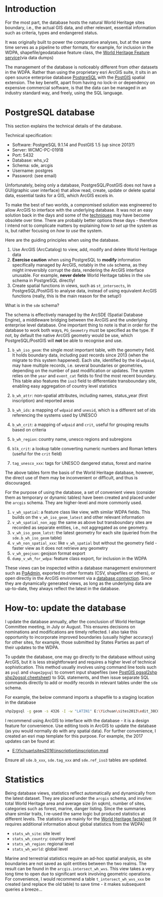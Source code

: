 # Introduction

For the most part, the database hosts the natural World Heritage sites boundary, i.e., the actual GIS data, and other relevant, essential information such as criteria, types and endangered status. 

It was originally built to power the comparative analyses, but at the same time serves as a pipeline to other formats, for example, for inclusion in the WDPA, shapefile/geodatabase feature class, the [World Heritage Feature service](https://wcmc.io/world-heritage-data)(via data dumps)

The management of the database is noticeably different from other datasets in the WDPA. Rather than using the proprietary esri ArcGIS suite, it sits in an open source enterprise database [PostgreSQL](https://www.postgresql.org) with the [PostGIS](http://postgis.org) spatial extension. The key benefit, apart from having no lock-in or dependency on expensive commercial software, is that the data can be managed in an industry standard way, and freely, using the SQL language.

# PostgreSQL database

This section explains the technical details of the database.

Technical specification:

- Software: PostgreSQL 9.1.14 and PostGIS 1.5 (up since 2013?)
- Server: WCMC-PC-01918
- Port: 5432
- Database: whs_v2
- Schema: sde, arcgis
- Username: postgres
- Password: (see email)

Unfortunately, being only a database, PostgreSQL/PostGIS does not have a GUI(graphic user interface) that allow read, create, update or delete spatial data, essential tasks for a GIS, which ArcGIS excels in.

To make the best of two worlds, a compromised solution was engineered to allow ArcGIS to interface with the underlying database. It was not an easy solution back in the days and some of the [techniques](http://desktop.arcgis.com/en/arcmap/10.3/manage-data/gdbs-in-postgresql/data-types-postgresql.htm) may have become obsolete over time. There are probably better options these days - therefore I intend not to complicate matters by explaining *how to set up* the system as is, but rather focusing on *how to use* the system.

Here are the guiding principles when using the database.

1. Use ArcGIS (ArcCatalog) to view, add, modify and delete World Heritage data
2. **Exercise caution** when using PostgreSQL to **modify** information specifically managed by ArcGIS, notably in the `sde` schema, as they might irreversibly corrupt the data, rendering the ArcGIS interface unusable. For example, **never delete** World Heritage tables in the `sde` schema in PostgreSQL directly!
3. Create spatial functions in views, such as `st_intersects`, in PostgreSQL/PostGIS to analyse data, instead of using equivalent ArcGIS functions (really, this is the main reason for the setup!)

What is in the `sde` schema?

The schema is effectively managed by the ArcSDE (Spatial Database Engine), a middleware bridging between the ArcGIS and the underlying enterprise level database. One important thing to note is that in order for the database to work both ways, `PG_Geometry` must be specified as the type. If not, by default the native ArcGIS geometry would be use, which PostgreSQL/PostGIS will **not** be able to recognise and use.

1. `b_wh_iso_geom`: the single most important table, with the geometry field. It holds boundary data, including past records since 2013 (when the migrate to this system happened). Each site, identified by the id `wdpaid`, may have multiple records, i.e. several boundaries or geometries, depending on the number of past modification or updates. The system relies on the `year` and `event_cat` fields to find the most recent boundary. This table also features the `iso3` field to differentiate transboundary site, enabling easy aggregation of country level statistics

2. `b_wh_attr`: non-spatial attributes, including names, status_year (first inscription) and reported areas

3. `b_wh_ids`: a mapping of `wdpaid` and `unesid`, which is a different set of ids referencing the systems used by UNESCO

4. `b_wh_crit`: a mapping of `wdpaid` and `crit`, useful for grouping results based on criteria

5. `b_wh_region`: country name, unesco regions and subregions

6. `blk_crit`: a lookup table converting numeric numbers and Roman letters (useful for the `crit` field)

7. `tag_unesco_xxx`: tags for UNESCO dangered status, forest and marine

The above tables form the basis of the World Heritage database, however, the direct use of them may be inconvenient or difficult, and thus is discouraged. 

For the purpose of using the database, a set of convenient views (consider them as temporary or dynamic tables) have been created and placed under the `arcgis` schema. They are higher-level and more commonly used. 

1. `v_wh_spatial`: a feature class like view, with similar WDPA fields. This builds on the `v_wh_iso_geom_latest` and other relevant information
2. `v_wh_spatial_non_agg`: the same as above but transboundary sites are recorded as separate entities, i.e., not aggregated as one geometry.
2. `v_wh_iso_geom_latst`: the latest geometry for each site (queried from the `sde.b_wh_iso_geom` table)
3. `v_wh_non_spatial_xxx`: like `v_wh_spatial` but without the geometry field - faster view as it does not retrieve any geometry
4. `v_wh_geojson`: geojson format export
5. `dump_v_wh_for_wdpa`: feature class export, for inclusion in the WDPA

These views can be inspected within a database management environment such as [PgAdmin](https://www.pgadmin.org), exported to other formats (CSV, shapefiles or others), or open directly in the ArcGIS environment via a [database connection](http://desktop.arcgis.com/en/arcmap/10.3/manage-data/databases/database-connections-desktop.htm). Since they are dynamically generated views, as long as the underlying data are up-to-date, they always reflect the latest in the database.

# How-to: update the database

I update the database annually, after the conclusion of World Heritage Committee meeting, in July or August. This ensures decisions on nominations and modifications are timely reflected. I also take this opportunity to incorporate improved boundaries (usually higher accuracy) for other sites, for example, those submitted by States Parties as part of their updates to the WDPA.

To update the database, one may go directly to the database without using ArcGIS, but it is less straightforward and requires a higher level of technical sophistication. This method usually involves using command line tools such as `psql` and `shape2pgsql` to convert input shapefiles (see [PostGIS pgsql2shp shp2pgsql cheetsheet](http://www.bostongis.com/pgsql2shp_shp2pgsql_quickguide.bqg)) to SQL statements, and then issue separate SQL commands directly to add or modify records in relevant tables under the `sde` schema.

For example, the below command imports a shapefile to a staging location in the database

```bash
shp2pgsql -g geom -s 4326 -I -w "LATIN1" E:\Yichuan\sites2013\edit_38COM.shp public.z_updategeom | psql -p 5432 -d whs_v2 -U postgres
```

I recommend using ArcGIS to interface with the database - it is a design feature for convenience. Use editing tools in ArcGIS to update the database (as you would normally do with any spatial data). For further convenience, I created an esri map template for this purpose. For example, the 2017 updates can be found at:

- [E:\Yichuan\sites2016\inscription\inscription.mxd](E:\Yichuan\sites2016\inscription\inscription.mxd)

Ensure all `sde.b_xxx`, `sde.tag_xxx` and `sde.ref_iso3` tables are updated.

# Statistics

Being database views, statistics reflect automatically and dynamically from the latest dataset. They are placed under the `arcgis` schema, and involve: total World Heritage area and average size (in sqkm), number of sites, categories such as forest, marine, danger listing. Since the summaries share similar traits, I re-used the same logic but produced statistics at different levels. The statistics are mainly for the [World Heritage factsheet](https://www.iucn.org/theme/world-heritage/natural-sites/facts-and-figures) (it requires additional information about global statistics from the WDPA)

- `stats_wh_site`: site level
- `stats_wh_country`: country level
- `stats_wh_region`: regional level
- `stats_wh_world`: global level

Marine and terrestrial statistics require an ad-hoc spatial analysis, as site boundaries are not saved as split entities between the two realms. The result can be found in the `arcgis.intersect_wh_wvs`. This view takes a very long time to open due to significant work involving geometric operations. For convenience, I would recommend a table `t_intersect_wh_wvs_xxx` be created (and replace the old table) to save time - it makes subsequent queries a breeze...